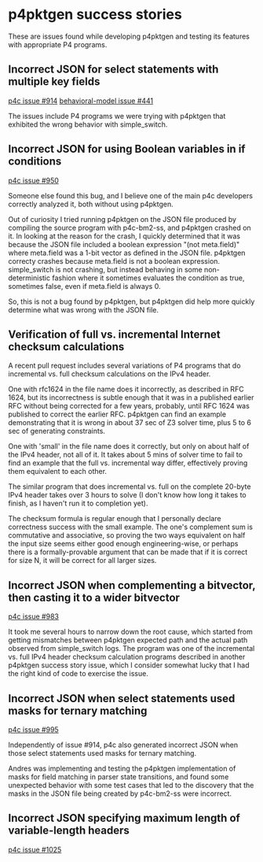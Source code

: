 # p4pktgen success stories

These are issues found while developing p4pktgen and testing its
features with appropriate P4 programs.


## Incorrect JSON for select statements with multiple key fields

[p4c issue #914](https://github.com/p4lang/p4c/issues/914)
[behavioral-model issue #441](https://github.com/p4lang/behavioral-model/issues/441)

The issues include P4 programs we were trying with p4pktgen that
exhibited the wrong behavior with simple_switch.


## Incorrect JSON for using Boolean variables in if conditions

[p4c issue #950](https://github.com/p4lang/p4c/issues/950)

Someone else found this bug, and I believe one of the main p4c
developers correctly analyzed it, both without using p4pktgen.

Out of curiosity I tried running p4pktgen on the JSON file produced by
compiling the source program with p4c-bm2-ss, and p4pktgen crashed on
it.  In looking at the reason for the crash, I quickly determined that
it was because the JSON file included a boolean expression "(not
meta.field)" where meta.field was a 1-bit vector as defined in the
JSON file.  p4pktgen correcty crashes because meta.field is not a
boolean expression.  simple_switch is not crashing, but instead
behaving in some non-deterministic fashion where it sometimes
evaluates the condition as true, sometimes false, even if meta.field
is always 0.

So, this is not a bug found by p4pktgen, but p4pktgen did help more
quickly determine what was wrong with the JSON file.


## Verification of full vs. incremental Internet checksum calculations

A recent pull request includes several variations of P4 programs that
do incremental vs. full checksum calculations on the IPv4 header.

One with rfc1624 in the file name does it incorrectly, as described in
RFC 1624, but its incorrectness is subtle enough that it was in a
published earlier RFC without being corrected for a few years,
probably, until RFC 1624 was published to correct the earlier
RFC. p4pktgen can find an example demonstrating that it is wrong in
about 37 sec of Z3 solver time, plus 5 to 6 sec of generating
constraints.

One with 'small' in the file name does it correctly, but only on about
half of the IPv4 header, not all of it. It takes about 5 mins of
solver time to fail to find an example that the full vs. incremental
way differ, effectively proving them equivalent to each other.

The similar program that does incremental vs. full on the complete
20-byte IPv4 header takes over 3 hours to solve (I don't know how long
it takes to finish, as I haven't run it to completion yet).

The checksum formula is regular enough that I personally declare
correctness success with the small example. The one's complement sum
is commutative and associative, so proving the two ways equivalent on
half the input size seems either good enough engineering-wise, or
perhaps there is a formally-provable argument that can be made that if
it is correct for size N, it will be correct for all larger sizes.


## Incorrect JSON when complementing a bitvector, then casting it to a wider bitvector

[p4c issue #983](https://github.com/p4lang/p4c/issues/983)

It took me several hours to narrow down the root cause, which started
from getting mismatches between p4pktgen expected path and the actual
path observed from simple_switch logs.  The program was one of the
incremental vs. full IPv4 header checksum calculation programs
described in another p4pktgen success story issue, which I consider
somewhat lucky that I had the right kind of code to exercise the
issue.


## Incorrect JSON when select statements used masks for ternary matching

[p4c issue #995](https://github.com/p4lang/p4c/issues/995)

Independently of issue #914, p4c also generated incorrect JSON when
those select statements used masks for ternary matching.

Andres was implementing and testing the p4pktgen implementation of
masks for field matching in parser state transitions, and found some
unexpected behavior with some test cases that led to the discovery
that the masks in the JSON file being created by p4c-bm2-ss were
incorrect.


## Incorrect JSON specifying maximum length of variable-length headers

[p4c issue #1025](https://github.com/p4lang/p4c/issues/1025)

